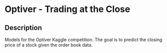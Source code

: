 # Optiver - Trading at the Close

## Description
Models for the Optiver Kaggle competition. The goal is to predict the closing price of a stock given the order book data.